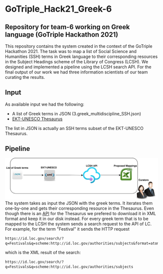 # GoTriple_Hack21_Greek-6
## Repository for team-6 working on Greek language (GoTriple Hackathon 2021)


This repository contains the system created in the context of the GoTriple Hackathon 2021. The task was to map a list of Social Science and Humanities (SSH) terms in Greek language to their corresponding resources in the Subject Headings scheme of the Library of Congress (LCSH). We designed and implemented a pipeline using the LCSH search API. For the final output of our work we had three information scientists of our team curating the results.

## Input
As available input we had the following:
- A list of Greek terms in JSON (3.greek_multidiscipline_SSH.json)
- [EKT-UNESCO Thesaurus](https://www.semantics.gr/authorities/vocabularies/ekt-unesco/vocabulary-entries)

The list in JSON is actually an SSH terms subset of the EKT-UNESCO Thesaurus.


## Pipeline
![architecture](https://github.com/EKT/GoTriple_Hack21_Greek-6/blob/master//Hackatho21_Pipeline.jpg) 
The system takes as input the JSON with the greek terms. It iterates them one-by-one and gets their corresponding resource in the Thesaurus. Even though there is an [API](https://www.semantics.gr/authorities/swagger-ui.html) for the Thesaurus we prefered to download it in XML format and keep it in our disk instead. For every greek term that is to be mapped to the LCSH the system sends a search request to the API of LC. For example, for the term "Festival" it sends the HTTP request
```shell
https://id.loc.gov/search/?q=Festivals&q=scheme:http://id.loc.gov/authorities/subjects&format=atom
```
which is the XML result of the search: 
```shell
https://id.loc.gov/search/?q=Festivals&q=scheme:http://id.loc.gov/authorities/subjects
```
